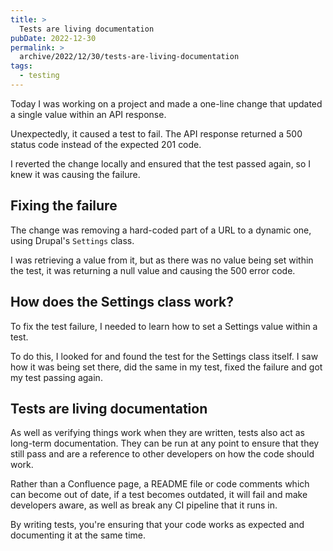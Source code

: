 ```yaml
---
title: >
  Tests are living documentation
pubDate: 2022-12-30
permalink: >
  archive/2022/12/30/tests-are-living-documentation
tags:
  - testing
---
```


Today I was working on a project and made a one-line change that updated a single value within an API response.

Unexpectedly, it caused a test to fail. The API response returned a 500 status code instead of the expected 201 code.

I reverted the change locally and ensured that the test passed again, so I knew it was causing the failure.

## Fixing the failure

The change was removing a hard-coded part of a URL to a dynamic one, using Drupal's `Settings` class.

I was retrieving a value from it, but as there was no value being set within the test, it was returning a null value and causing the 500 error code.

## How does the Settings class work?

To fix the test failure, I needed to learn how to set a Settings value within a test.

To do this, I looked for and found the test for the Settings class itself. I saw how it was being set there, did the same in my test, fixed the failure and got my test passing again.

## Tests are living documentation

As well as verifying things work when they are written, tests also act as long-term documentation. They can be run at any point to ensure that they still pass and are a reference to other developers on how the code should work.

Rather than a Confluence page, a README file or code comments which can become out of date, if a test becomes outdated, it will fail and make developers aware, as well as break any CI pipeline that it runs in.

By writing tests, you're ensuring that your code works as expected and documenting it at the same time.

